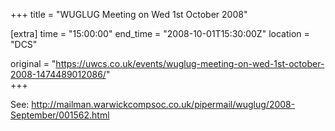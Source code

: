 +++
title = "WUGLUG Meeting on Wed 1st October 2008"

[extra]
time = "15:00:00"
end_time = "2008-10-01T15:30:00Z"
location = "DCS"

original = "https://uwcs.co.uk/events/wuglug-meeting-on-wed-1st-october-2008-1474489012086/"    
+++

See: http://mailman.warwickcompsoc.co.uk/pipermail/wuglug/2008-September/001562.html

